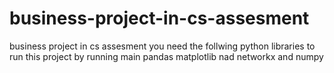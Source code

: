 # business-project-in-cs-assesment
business project in cs assesment
you need the follwing python libraries to run this project by running main pandas matplotlib nad networkx and numpy 
